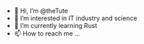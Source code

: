 - 👋 Hi, I’m @theTute
- 👀 I’m interested in IT industry and science
- 🌱 I’m currently learning Rust
- 📫 How to reach me ...

<!---
theTute/theTute is a ✨ special ✨ repository because its `README.md` (this file) appears on your GitHub profile.
You can click the Preview link to take a look at your changes.
--->

